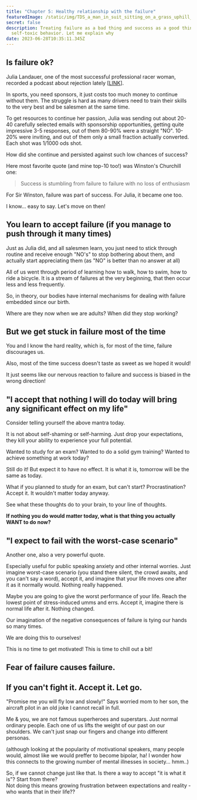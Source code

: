 ```yaml
---
title: "Chapter 5: Healthy relationship with the failure"
featuredImage: /static/img/TDS_a_man_in_suit_sitting_on_a_grass_uphill_watching_the_sunset_75ee1f8d-650b-4a69-8b76-117805c024f0.png
secret: false
description: Treating failure as a bad thing and success as a good thing is
  self-toxic behavior. Let me explain why
date: 2023-06-28T10:35:11.345Z
---
```

## Is failure ok?

Julia Landauer, one of the most successful professional racer woman, recorded a podcast about rejection lately [[LINK](https://citycurrent.com/2023/06/08/racecar-driver-and-speaker-julia-landauer/)]. 

In sports, you need sponsors, it just costs too much money to continue without them. The struggle is hard as many drivers need to train their skills to the very best and be salesmen at the same time.

To get resources to continue her passion, Julia was sending out about 20-40 carefully selected emails with sponsorship opportunities, getting quite impressive 3-5 responses, out of them 80-90% were a straight "NO". 10-20% were inviting, and out of them only a small fraction actually converted. Each shot was 1/1000 ods shot.

How did she continue and persisted against such low chances of success?

Here most favorite quote (and mine top-10 too!) was Winston's Churchill one:

> Success is stumbling from failure to failure with no loss of enthusiasm

For Sir Winston, failure was part of success. For Julia, it became one too. 

I know... easy to say. Let's move on then!

## You learn to accept failure (if you manage to push through it many times)

Just as Julia did, and all salesmen learn, you just need to stick through routine and receive enough "NO's" to stop bothering about them, and actually start appreciating them (as "NO" is better than no answer at all)



All of us went through period of learning how to walk, how to swim, how to ride a bicycle. It is a stream of failures at the very beginning, that then occur less and less frequently.



So, in theory, our bodies have internal mechanisms for dealing with failure embedded since our birth.

Where are they now when we are adults? When did they stop working?



## But we get stuck in failure most of the time

You and I know the hard reality, which is, for most of the time, failure discourages us.

Also, most of the time success doesn't taste as sweet as we hoped it would!



It just seems like our nervous reaction to failure and success is biased in the wrong direction!



## "I accept that nothing I will do today will bring any significant effect on my life"

Consider telling yourself the above mantra today.

It is not about self-shaming or self-harming. Just drop your expectations, they kill your ability to experience your full potential.

Wanted to study for an exam? Wanted to do a solid gym training? Wanted to achieve something at work today?

Still do it! But expect it to have no effect. It is what it is, tomorrow will be the same as today.

What if you planned to study for an exam, but can't start? Procrastination? Accept it. It wouldn't matter today anyway.



See what these thoughts do to your brain, to your line of thoughts. 

**If nothing you do would matter today, what is that thing you actually WANT to do now?**



## "I expect to fail with the worst-case scenario"

Another one, also a very powerful quote.

Especially useful for public speaking anxiety and other internal worries. Just imagine worst-case scenario (you stand there silent, the crowd awaits, and you can't say a word), accept it, and imagine that your life moves one after it as it normally would. Nothing really happened.

Maybe you are going to give the worst performance of your life. Reach the lowest point of stress-induced umms and errs. Accept it, imagine there is normal life after it. Nothing changed.



Our imagination of the negative consequences of failure is tying our hands so many times. 

We are doing this to ourselves! 

This is no time to get motivated! This is time to chill out a bit!



## Fear of failure causes failure. 

## If you can't fight it. Accept it. Let go.

"Promise me you will fly low and slowly!" Says worried mom to her son, the aircraft pilot in an old joke I cannot recall in full.



Me & you, we are not famous superheroes and superstars. Just normal ordinary people. Each one of us lifts the weight of our past on our shoulders. We can't just snap our fingers and change into different personas.

(although looking at the popularity of motivational speakers, many people would, almost like we would preffer to become bipolar, ha! I wonder how this connects to the growing number of mental illnesses in society... hmm..)



So, if we cannot change just like that. Is there a way to accept "it is what it is"? Start from there? \
Not doing this means growing frustration between expectations and reality - who wants that in their life??